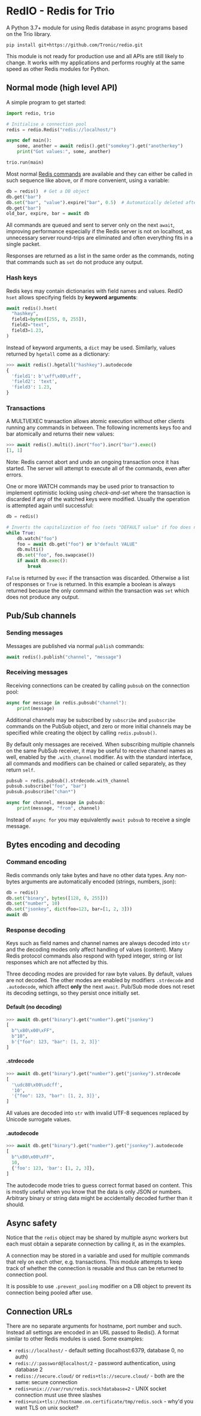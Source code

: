 # RedIO - Redis for Trio

A Python 3.7+ module for using Redis database in async programs based on the Trio library.

```
pip install git+https://github.com/Tronic/redio.git
```

This module is not ready for production use and all APIs are still likely to change. It works with my applications and performs roughly at the same speed as other Redis modules for Python.

## Normal mode (high level API)

A simple program to get started:

```python
import redio, trio

# Initialise a connection pool
redis = redio.Redis("redis://localhost/")

async def main():
    some, another = await redis().get("somekey").get("anotherkey")
    print("Got values:", some, another)

trio.run(main)
```

Most normal [Redis commands](https://redis.io/commands) are available and they can either be called in such sequence like above, or if more convenient, using a variable:

```python
db = redis()  # Get a DB object
db.get("bar")
db.set("bar", "value").expire("bar", 0.5)  # Automatically deleted after 500 ms
db.get("bar")
old_bar, expire, bar = await db
```

All commands are queued and sent to server only on the next `await`, improving performance especially if the Redis server is not on localhost, as unnecessary server round-trips are eliminated and often everything fits in a single packet.

Responses are returned as a list in the same order as the commands, noting that commands such as `set` do not produce any output.

### Hash keys

Redis keys may contain dictionaries with field names and values. RedIO `hset` allows specifying fields by **keyword arguments**:

```python
await redis().hset(
  "hashkey",
  field1=bytes([255, 0, 255]),
  field2="text",
  field3=1.23,
)
```

Instead of keyword arguments, a `dict` may be used. Similarly, values returned by `hgetall` come as a dictionary:

```python
>>> await redis().hgetall("hashkey").autodecode
{
  'field1': b'\xff\x00\xff',
  'field2': 'text',
  'field3': 1.23,
}
```

### Transactions

A MULTI/EXEC transaction allows atomic execution without other clients running any commands in between. The following increments keys foo and bar atomically and returns their new values:

```python
>>> await redis().multi().incr("foo").incr("bar").exec()
[1, 1]
```

Note: Redis cannot abort and undo an ongoing transaction once it has started. The server will attempt to execute all of the commands, even after errors.

One or more WATCH commands may be used prior to transaction to implement optimistic locking using *check-and-set* where the transaction is discarded if any of the watched keys were modified. Usually the operation is attempted again until successful:

```python
db = redis()

# Inverts the capitalization of foo (sets "DEFAULT value" if foo does not exist)
while True:
    db.watch("foo")
    foo = await db.get("foo") or b"default VALUE"
    db.multi()
    db.set("foo", foo.swapcase())
    if await db.exec():
        break
```

`False` is returned by `exec` if the transaction was discarded. Otherwise a list of responses or `True` is returned. In this example a boolean is always returned because the only command within the transaction was `set` which does not produce any output.

## Pub/Sub channels

### Sending messages

Messages are published via normal `publish` commands:

```python
await redis().publish("channel", "message")
```

### Receiving messages

Receiving connections can be created by calling `pubsub` on the connection pool:

```python
async for message in redis.pubsub("channel"):
    print(message)
```

Additional channels may be subscribed by `subscribe` and `psubscribe` commands
on the PubSub object, and zero or more initial channels may be specified while
creating the object by calling `redis.pubsub()`.

By default only messages are received. When subscribing multiple channels on the
same PubSub receiver, it may be useful to receive channel names as well, enabled
by the `.with_channel` modifier. As with the standard interface, all commands
and modifiers can be chained or called separately, as they return `self`.

```python
pubsub = redis.pubsub().strdecode.with_channel
pubsub.subscribe("foo", "bar")
pubsub.psubscribe("chan*")

async for channel, message in pubsub:
    print(message, "from", channel)
```

Instead of `async for` you may equivalently `await pubsub` to receive a single message.

## Bytes encoding and decoding

### Command encoding

Redis commands only take bytes and have no other data types. Any non-bytes arguments are automatically encoded (strings, numbers, json):

```python
db = redis()
db.set("binary", bytes([128, 0, 255]))
db.set("number", 10)
db.set("jsonkey", dict(foo=123, bar=[1, 2, 3]))
await db
```

### Response decoding

Keys such as field names and channel names are always decoded into `str` and the decoding modes only affect handling of values (content). Many Redis protocol commands also respond with typed integer, string or list responses which are not affected by this.

Three decoding modes are provided for raw byte values. By default, values are not decoded. The other modes are enabled by modifiers `.strdecode` and `.autodecode`, which affect **only** the next `await`. Pub/Sub mode does not reset its decoding settings, so they persist once initially set.

#### Default (no decoding)

```python
>>> await db.get("binary").get("number").get("jsonkey")
[
  b"\x80\x00\xFF",
  b"10",
  b'{"foo": 123, "bar": [1, 2, 3]}'
]
```

#### .strdecode

```python
>>> await db.get("binary").get("number").get("jsonkey").strdecode
[
  '\udc80\x00\udcff',
  '10',
  '{"foo": 123, "bar": [1, 2, 3]}',
]
```

All values are decoded into `str` with invalid UTF-8 sequences replaced by Unicode surrogate values.

#### .autodecode

```python
>>> await db.get("binary").get("number").get("jsonkey").autodecode
[
  b"\x80\x00\xFF",
  10,
  {'foo': 123, 'bar': [1, 2, 3]},
]
```

The autodecode mode tries to guess correct format based on content. This is mostly useful when you know that the data is only JSON or numbers. Arbitrary binary or string data might be accidentally decoded further than it should.

## Async safety

Notice that the `redis` object may be shared by multiple async workers but each must obtain a separate connection by calling it, as in the examples.

A connection may be stored in a variable and used for multiple commands that rely on each other, e.g. transactions. This module attempts to keep track of whether the connection is reusable and thus can be returned to connection pool.

It is possible to use `.prevent_pooling` modifier on a DB object to prevent its connection being pooled after use.

## Connection URLs

There are no separate arguments for hostname, port number and such. Instead all settings are encoded in an URL passed to Redis(). A format similar to other Redis modules is used. Some examples:

* `redis://localhost/` - default setting (localhost:6379, database 0, no auth)
* `redis://:password@localhost/2` - password authentication, using database 2
* `rediss://secure.cloud/` or `redis+tls://secure.cloud/` - both are the same: secure connection
* `redis+unix:///var/run/redis.sock?database=2` - UNIX socket connection must use three slashes
* `redis+unix+tls://hostname.on.certificate/tmp/redis.sock` - why'd you want TLS on unix socket?
